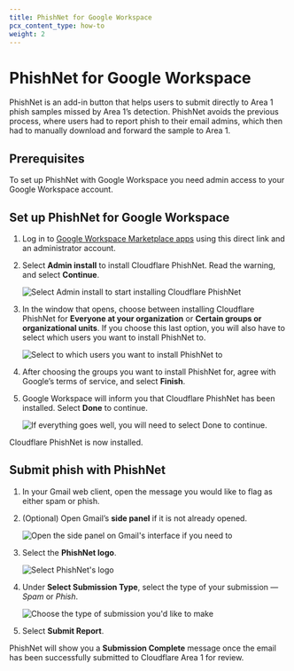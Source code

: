 ```yaml
---
title: PhishNet for Google Workspace
pcx_content_type: how-to
weight: 2
---
```


# PhishNet for Google Workspace

PhishNet is an add-in button that helps users to submit directly to Area 1 phish samples missed by Area 1’s detection. PhishNet avoids the previous process, where users had to report phish to their email admins, which then had to manually download and forward the sample to Area 1.

## Prerequisites

To set up PhishNet with Google Workspace you need admin access to your Google Workspace account.

## Set up PhishNet for Google Workspace

1. Log in to [Google Workspace Marketplace apps](https://workspace.google.com/marketplace/app/cloudflare_phishnet/11369379045) using this direct link and an administrator account.

2. Select **Admin install** to install Cloudflare PhishNet. Read the warning, and select **Continue**.

    <div class="large-img">

    ![Select Admin install to start installing Cloudflare PhishNet](/email-security/static/phish-submissions/phishnet-gworkspace/step1-phishnet-install.png)

    </div>

3. In the window that opens, choose between installing Cloudflare PhishNet for **Everyone at your organization** or **Certain groups or organizational units**. If you choose this last option, you will also have to select which users you want to install PhishNet to.

    <div class="medium-img">

    ![Select to which users you want to install PhishNet to](/email-security/static/phish-submissions/phishnet-gworkspace/step3-select-users.png)

    </div>

4. After choosing the groups you want to install PhishNet for, agree with Google’s terms of service, and select **Finish**.

5. Google Workspace will inform you that Cloudflare PhishNet has been installed. Select **Done** to continue.

    <div class="medium-img">

    ![If everything goes well, you will need to select Done to continue.](/email-security/static/phish-submissions/phishnet-gworkspace/step5-done.png)

    </div>

Cloudflare PhishNet is now installed.

## Submit phish with PhishNet

1. In your Gmail web client, open the message you would like to flag as either spam or phish.
2. (Optional) Open Gmail’s **side panel** if it is not already opened.

    <div class="medium-img">

    ![Open the side panel on Gmail's interface if you need to](/email-security/static/phish-submissions/phishnet-gworkspace/step2-side-panel.png)

    </div>

3. Select the **PhishNet logo**.

    <div class="medium-img">

    ![Select PhishNet's logo](/email-security/static/phish-submissions/phishnet-gworkspace/step3-logo.png)

    </div>

4. Under **Select Submission Type**, select the type of your submission — _Spam_ or _Phish_.

    <div class="medium-img">

    ![Choose the type of submission you'd like to make](/email-security/static/phish-submissions/phishnet-gworkspace/step4-submission-type.png)

    </div>

5. Select **Submit Report**.

PhishNet will show you a **Submission Complete** message once the email has been successfully submitted to Cloudflare Area 1 for review. 

